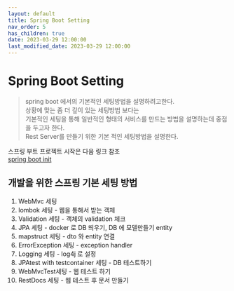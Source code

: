 ```yaml
---
layout: default
title: Spring Boot Setting
nav_order: 5
has_children: true
date: 2023-03-29 12:00:00
last_modified_date: 2023-03-29 12:00:00
---
```


# Spring Boot Setting

> spring boot 에서의 기본적인 세팅방법을 설명하려고한다.    
> 상황에 맞는 좀 더 깊이 있는 세팅방법 보다는   
> 기본적인 세팅을 통해 일반적인 형태의 서비스를 만드는 방법을 설명하는데 중점을 두고자 한다.    
> Rest Server를 만들기 위한 기본 적인 세팅방법을 설명한다.    

스프링 부트 프로젝트 시작은 다음 링크 참조   
[spring boot init](../Develope/SpringBootInit.md)   

## 개발을 위한 스프링 기본 세팅 방법 

1. WebMvc 세팅
2. lombok 세팅 - 웹을 통해서 받는 객체 
3. Validation 세팅 - 객체의 validation 체크
4. JPA 세팅 - docker 로 DB 띄우기, DB 에 모델만들기 entity
5. mapstruct 세팅 - dto 와 entity 연결
6. ErrorException 세팅 - exception handler 
7. Logging 세팅 - log4j 로 설정
8. JPAtest with testcontainer 세팅 - DB 테스트하기 
9. WebMvcTest세팅 - 웹 테스트 하기
10. RestDocs 세팅 - 웹 테스트 후 문서 만들기

